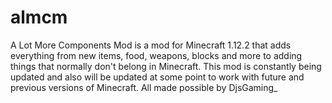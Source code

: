 # almcm
A Lot More Components Mod is a mod for Minecraft 1.12.2 that adds everything from new items, food, weapons, blocks and more to adding things that normally don't belong in Minecraft. This mod is constantly being updated and also will be updated at some point to work with future and previous versions of Minecraft. All made possible by DjsGaming_

